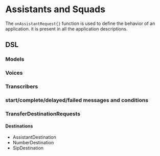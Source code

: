 # Assistants and Squads

The `onAssistantRequest{}` function is used to define the behavior of an application.
it is present in all the application descriptions.

## DSL

### Models

<tabs>
  <tab title="Anthropic">
    <code-block lang="kotlin" src="src/main/kotlin/assistants/Models.kt" include-symbol="anthropicModel"/>
  </tab>
  <tab title="Anyscale">
    <code-block lang="kotlin" src="src/main/kotlin/assistants/Models.kt" include-symbol="anyscaleModel"/>
  </tab>
  <tab title="CustomLLM">
    <code-block lang="kotlin" src="src/main/kotlin/assistants/Models.kt" include-symbol="customLLMExample"/>
  </tab>
  <tab title="DeepInfra">
    <code-block lang="kotlin" src="src/main/kotlin/assistants/Models.kt" include-symbol="deepInfraExample"/>
  </tab>
  <tab title="Groq">
    <code-block lang="kotlin" src="src/main/kotlin/assistants/Models.kt" include-symbol="groqExample"/>
  </tab>
  <tab title="OpenAI">
    <code-block lang="kotlin" src="src/main/kotlin/assistants/Models.kt" include-symbol="openAIExample"/>
  </tab>
  <tab title="OpenRouter">
    <code-block lang="kotlin" src="src/main/kotlin/assistants/Models.kt" include-symbol="openRouterExample"/>
  </tab>
  <tab title="PerplexityAI">
    <code-block lang="kotlin" src="src/main/kotlin/assistants/Models.kt" include-symbol="perplexityAIExample"/>
  </tab>
  <tab title="TogetherAI">
    <code-block lang="kotlin" src="src/main/kotlin/assistants/Models.kt" include-symbol="togetherAIExample"/>
  </tab>
  <tab title="Vapi">
    <code-block lang="kotlin" src="src/main/kotlin/assistants/Models.kt" include-symbol="vapiExample"/>
  </tab>
</tabs>


### Voices

<tabs>
  <tab title="Anthropic">
    <code-block lang="kotlin" src="src/main/kotlin/assistants/Models.kt" include-symbol="anthropicModel"/>
  </tab>
</tabs>

### Transcribers

### start/complete/delayed/failed messages and conditions

### TransferDestinationRequests

#### Destinations

* AssistantDestination
* NumberDestination
* SipDestination
